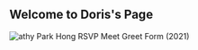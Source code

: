 ## Welcome to Doris's Page

![athy Park Hong RSVP Meet   Greet Form (2021)](https://user-images.githubusercontent.com/82786634/116022873-11535800-a619-11eb-8dd1-9feaf4fd08e3.png)
